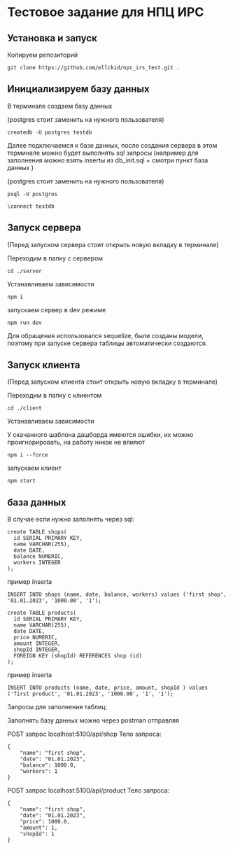 # Тестовое задание для НПЦ ИРС
## Установка и запуск

Копируем репозиторий
```
git clone https://github.com/ellckid/npc_irs_test.git .
```
## Инициализируем базу данных
В терминале создаем базу данных

(postgres стоит заменить на нужного пользователя)

```
createdb -U postgres testdb
```

Далее подключаемся к базе данных, после создания сервера в этом терминале можно будет выполнять sql запросы (например для заполнения можно взять insertы из db_init.sql + смотри пункт база данных )

(postgres стоит заменить на нужного пользователя)
```
psql -U postgres
```
```
\connect testdb
```

## Запуск сервера
(Перед запуском сервера стоит открыть новую вкладку в терминале)

Переходим в папку с сервером
```
cd ./server
```
Устанавливаем зависимости

```
npm i
```
запускаем сервер в dev режиме 

```
npm run dev
```

Для обращения использовался sequelize, были созданы модели, поэтому при запуске сервера таблицы автоматически создаются.

## Запуск клиента
(Перед запуском клиента стоит открыть новую вкладку в терминале)

Переходим в папку с клиентом
```
cd ./client
```
Устанавливаем зависимости

У скачанного шаблона дашборда имеются ошибки, их можно проигнорировать, на работу никак не влияют

```
npm i --force
```

запускаем клиент

```
npm start
```

## база данных

В случае если нужно заполнять через sql: 

```
create TABLE shops(
  id SERIAL PRIMARY KEY,
  name VARCHAR(255),
  date DATE,
  balance NUMERIC,
  workers INTEGER
);
```

пример insertа
```
INSERT INTO shops (name, date, balance, workers) values ('first shop', '01.01.2023', '1000.00', '1');
```

```
create TABLE products(
  id SERIAL PRIMARY KEY,
  name VARCHAR(255),
  date DATE,
  price NUMERIC,
  amount INTEGER,
  shopId INTEGER,
  FOREIGN KEY (shopId) REFERENCES shop (id)
);
```

пример insertа
```
INSERT INTO products (name, date, price, amount, shopId ) values ('first product', '01.01.2023', '1000.00', '1', '1');
```




Запросы для заполнения таблиц:

Заполнять базу данных можно через postman отправляя

POST запрос localhost:5100/api/shop 
Тело запроса:
```
{
	"name": "first shop",
	"date": "01.01.2023",
	"balance": 1000.0,
	"workers": 1
}
```

POST запрос localhost:5100/api/product
Тело запроса:
```
{
	"name": "first shop",
	"date": "01.01.2023",
	"price": 1000.0,
	"amount": 1,
	"shopId": 1
}
```

